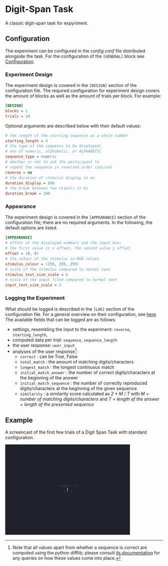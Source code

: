 # Digit-Span Task

A classic digit-span task for expyriment.

## Configuration

The experiment can be configured in the _config.conf_ file distributed alongside the task.
For the configuration of the `[GENERAL]` block see [Configuration](../../howto/configuration/).

### Experiment Design

The experiment design is covered in the `[DESIGN]` section of the configuration file.
The required configuration for experiment design covers the amount of blocks as well as the amount of trials per block.
For example:

```ini
[DESIGN]
blocks = 1
trials = 10
```

Optional arguments are described below with their default values:

```ini
# the length of the starting sequence as a whole number
starting_length = 4
# the type of the sequence to be displayed;
# one of numeric, alphabetic, or ALPHABETIC
sequence_type = numeric
# whether or not to ask the participant to
# repeat the sequence in reversed order (yes/no)
reverse = no
# the duration of stimulus display in ms
duration_display = 800
# the break between two stimuli in ms
duration_break = 200
```

### Appearance

The experiment design is covered in the `[APPEARANCE]` section of the configuration file; there are no required arguments.
In the following, the default options are listed.

```ini
[APPEARANCE]
# offset of the displayed numbers and the input box;
# the first value is x offset, the second value y offset
offset = (0, 0)
# the colour of the stimulus in RGB values
stimulus_colour = (255, 255, 255)
# scale of the stimulus compared to normal text
stimulus_text_size_scale = 6
# scale of the input filed compared to normal text
input_text_size_scale = 3
```

### Logging the Experiment

What should be logged is described in the `[LOG]` section of the configuration file.
For a general overview on their configuration, see [here](../../howto/logs/).
The available fields that can be logged are as follows:

* settings, resembling the input to the experiment: `reverse`, `starting_length`,
* computed data per trial: `sequence`, `sequence_length`
* the user response: `user_input`
* analyses of the user response[^difflib]:
    - `correct` : can be True, False
    - `total_match` : the amount of matching digits/characters
    - `longest_match` : the longest continuous match
    - `initial_match_answer` : the number of correct digits/characters at the beginning of the answer
    - `initial_match_sequence` : the number of correctly reproduced digits/characters at the beginning of the given sequence
    - `similarity` : a similarity score calculated as _2 * M / T_ with _M = number of matching digits/characters_ and _T = length of the answer + length of the presented sequence_

[^difflib]: Note that all values apart from whether a sequence is correct are computed using the python difflib; please consult [its documentation](https://docs.python.org/2.7/library/difflib.html) for any queries on how these values come into place.

## Example

A screencast of the first few trials of a Digit Span Task with standard configuration.

![Screencast of the first few trials of a Digit Span Task with standard configuration](/media/screencast-digitspan.gif)
